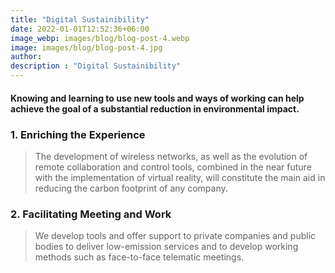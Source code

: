 ```yaml
---
title: "Digital Sustainibility"
date: 2022-01-01T12:52:36+06:00
image_webp: images/blog/blog-post-4.webp
image: images/blog/blog-post-4.jpg
author:
description : "Digital Sustainibility"
---
```


#### Knowing and learning to use new tools and ways of working can help achieve the goal of a substantial reduction in environmental impact.

### 1. Enriching the Experience

> The development of wireless networks, as well as the evolution of remote collaboration and control tools, combined in the near future with the implementation of virtual reality, will constitute the main aid in reducing the carbon footprint of any company.

### 2. Facilitating Meeting and Work

> We develop tools and offer support to private companies and public bodies to deliver low-emission services and to develop working methods such as face-to-face telematic meetings.
